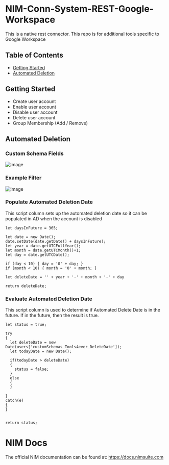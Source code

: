 # NIM-Conn-System-REST-Google-Workspace


This is a native rest connector. This repo is for additional tools specific to Google Workspace

## Table of Contents
* [Getting Started](#getting-started)
* [Automated Deletion](#automated-deletion)  

## Getting Started
* Create user account 
* Enable user account
* Disable user account
* Delete user account
* Group Membership (Add / Remove)

## Automated Deletion

### Custom Schema Fields
![image](https://user-images.githubusercontent.com/24281600/135354425-b5cd03e1-8fb9-43a8-9542-5c8d801c827f.png)


### Example Filter
![image](https://user-images.githubusercontent.com/24281600/135354511-235f5dea-0b52-4706-865e-25c691700292.png)


### Populate Automated Deletion Date
This script column sets up the automated deletion date so it can be populated in AD when the account is disabled
```
let daysInFuture = 365;

let date = new Date();
date.setDate(date.getDate() + daysInFuture);
let year = date.getUTCFullYear();
let month = date.getUTCMonth()+1;
let day = date.getUTCDate();

if (day < 10) { day = '0' + day; }
if (month < 10) { month = '0' + month; }

let deleteDate = '' + year + '-' + month + '-' + day

return deleteDate;
```

### Evaluate Automated Deletion Date
This script column is used to determine if Automated Delete Date is in the future. If in the future, then the result is true.


```
let status = true;

try
{
  let deleteDate = new Date(users['customSchemas_Tools4ever_DeleteDate']);
  let todayDate = new Date();

  if(todayDate > deleteDate)
  {
    status = false;
  }
  else
  {
  }

}
catch(e)
{
}


return status;
```


# NIM Docs
The official NIM documentation can be found at: https://docs.nimsuite.com
